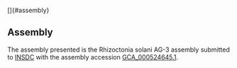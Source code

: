[]{#assembly}

Assembly
--------

The assembly presented is the Rhizoctonia solani AG-3 assembly submitted
to [INSDC](http://www.insdc.org) with the assembly accession
[GCA\_000524645.1](http://www.ebi.ac.uk/ena/data/view/GCA_000524645.1).
